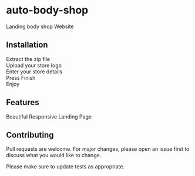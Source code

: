 # auto-body-shop
Landing body shop Website <br>

## Installation
Extract the zip file<br>
Upload your store logo<br>
Enter your store details<br>
Press Finish<br>
Enjoy

## Features
Beautiful Responsive Landing Page

## Contributing
Pull requests are welcome. For major changes, please open an issue first to discuss what you would like to change.

Please make sure to update tests as appropriate.


